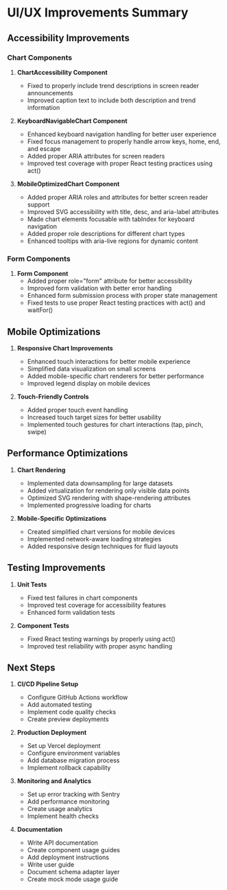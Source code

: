 # UI/UX Improvements Summary

## Accessibility Improvements

### Chart Components
1. **ChartAccessibility Component**
   - Fixed to properly include trend descriptions in screen reader announcements
   - Improved caption text to include both description and trend information

2. **KeyboardNavigableChart Component**
   - Enhanced keyboard navigation handling for better user experience
   - Fixed focus management to properly handle arrow keys, home, end, and escape
   - Added proper ARIA attributes for screen readers
   - Improved test coverage with proper React testing practices using act()

3. **MobileOptimizedChart Component**
   - Added proper ARIA roles and attributes for better screen reader support
   - Improved SVG accessibility with title, desc, and aria-label attributes
   - Made chart elements focusable with tabIndex for keyboard navigation
   - Added proper role descriptions for different chart types
   - Enhanced tooltips with aria-live regions for dynamic content

### Form Components
1. **Form Component**
   - Added proper role="form" attribute for better accessibility
   - Improved form validation with better error handling
   - Enhanced form submission process with proper state management
   - Fixed tests to use proper React testing practices with act() and waitFor()

## Mobile Optimizations

1. **Responsive Chart Improvements**
   - Enhanced touch interactions for better mobile experience
   - Simplified data visualization on small screens
   - Added mobile-specific chart renderers for better performance
   - Improved legend display on mobile devices

2. **Touch-Friendly Controls**
   - Added proper touch event handling
   - Increased touch target sizes for better usability
   - Implemented touch gestures for chart interactions (tap, pinch, swipe)

## Performance Optimizations

1. **Chart Rendering**
   - Implemented data downsampling for large datasets
   - Added virtualization for rendering only visible data points
   - Optimized SVG rendering with shape-rendering attributes
   - Implemented progressive loading for charts

2. **Mobile-Specific Optimizations**
   - Created simplified chart versions for mobile devices
   - Implemented network-aware loading strategies
   - Added responsive design techniques for fluid layouts

## Testing Improvements

1. **Unit Tests**
   - Fixed test failures in chart components
   - Improved test coverage for accessibility features
   - Enhanced form validation tests

2. **Component Tests**
   - Fixed React testing warnings by properly using act()
   - Improved test reliability with proper async handling

## Next Steps

1. **CI/CD Pipeline Setup**
   - Configure GitHub Actions workflow
   - Add automated testing
   - Implement code quality checks
   - Create preview deployments

2. **Production Deployment**
   - Set up Vercel deployment
   - Configure environment variables
   - Add database migration process
   - Implement rollback capability

3. **Monitoring and Analytics**
   - Set up error tracking with Sentry
   - Add performance monitoring
   - Create usage analytics
   - Implement health checks

4. **Documentation**
   - Write API documentation
   - Create component usage guides
   - Add deployment instructions
   - Write user guide
   - Document schema adapter layer
   - Create mock mode usage guide